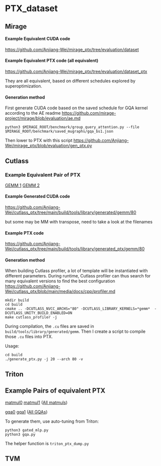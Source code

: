 # PTX_dataset

## Mirage
#### Example Equivalent CUDA code
https://github.com/Anjiang-Wei/mirage_ptx/tree/evaluation/dataset

#### Example Equivalent PTX code (all equivalent)
https://github.com/Anjiang-Wei/mirage_ptx/tree/evaluation/dataset_ptx

They are all equivalent, based on different schedules explored by superoptimization.

#### Generation method
First generate CUDA code based on the saved schedule for GQA kernel according to the AE readme https://github.com/mirage-project/mirage/blob/evaluation/ae.md
```
python3 $MIRAGE_ROOT/benchmark/group_query_attention.py --file $MIRAGE_ROOT/benchmark/saved_mugraphs/gqa_bs1.json
```
Then lower to PTX with this script https://github.com/Anjiang-Wei/mirage_ptx/blob/evaluation/gen_ptx.py

## Cutlass

### Example Equivalent Pair of PTX
[GEMM 1](https://github.com/Anjiang-Wei/cutlass_ptx/tree/main/build/tools/library/generated_ptx/gemm/80/bf16_s16816gemm_bf16/cutlass_tensorop_bf16_s16816gemm_bf16_128x128_64x3_nt_align2.ptx)
[GEMM 2](https://github.com/Anjiang-Wei/cutlass_ptx/tree/main/build/tools/library/generated_ptx/gemm/80/bf16_s16816gemm_bf16/cutlass_tensorop_bf16_s16816gemm_bf16_128x128_64x3_nt_align4.ptx)

#### Example Generated CUDA code
https://github.com/Anjiang-Wei/cutlass_ptx/tree/main/build/tools/library/generated/gemm/80

but some may be MM with transpose, need to take a look at the filenames

#### Example PTX code
https://github.com/Anjiang-Wei/cutlass_ptx/tree/main/build/tools/library/generated_ptx/gemm/80

#### Generation method
When building Cutlass profiler, a lot of template will be instantiated with different parameters. During runtime, Cutlass profiler can thus search for many equivalent versions to find the best configuration https://github.com/Anjiang-Wei/cutlass_ptx/blob/main/media/docs/cpp/profiler.md
```
mkdir build
cd build
cmake .. -DCUTLASS_NVCC_ARCHS="80" -DCUTLASS_LIBRARY_KERNELS=*gemm*  -DCUTLASS_UNITY_BUILD_ENABLED=ON
make cutlass_profiler -j
```
During compilation, the `.cu` files are saved in `build/tools/library/generated/gemm`. Then I create a script to compile those `.cu` files into PTX.

Usage:
```
cd build
./generate_ptx.py -j 20 --arch 80 -v
```

## Triton

## Example Pairs of equivalent PTX
[matmul0](https://github.com/Anjiang-Wei/PTX_dataset/blob/main/triton_ptx/gated_mlp/0/matmul_kernel.ptx)
[matmul1](https://github.com/Anjiang-Wei/PTX_dataset/blob/main/triton_ptx/gated_mlp/1/matmul_kernel.ptx) ([All matmuls](https://github.com/Anjiang-Wei/PTX_dataset/blob/main/triton_ptx/gated_mlp/))

[gqa0](https://github.com/Anjiang-Wei/PTX_dataset/blob/main/triton_ptx/gqa/0/_attn_fwd.ptx)
[gqa1](https://github.com/Anjiang-Wei/PTX_dataset/blob/main/triton_ptx/gqa/1/_attn_fwd.ptx) ([All GQAs](https://github.com/Anjiang-Wei/PTX_dataset/tree/main/triton_ptx/gqa))

To generate them, use auto-tuning from Triton:
```
python3 gated_mlp.py
python3 gqa.py
```

The helper function is `triton_ptx_dump.py`

## TVM
